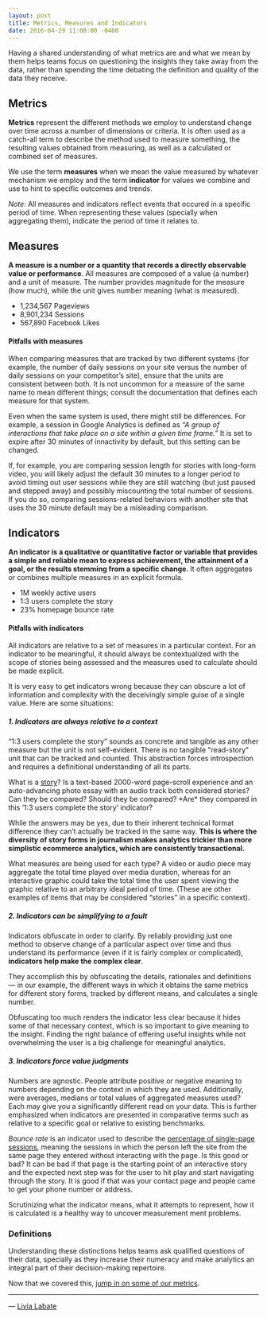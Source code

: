 ```yaml
---
layout: post
title: Metrics, Measures and Indicators
date: 2016-04-29 11:00:00 -0400
---
```


Having a shared understanding of what metrics are and what we mean by them helps teams focus on questioning the insights they take away from the data, rather than spending the time debating the definition and quality of the data they receive.

## Metrics

**Metrics** represent the different methods we employ to understand change over time across a number of dimensions or criteria. It is often used as a catch-all term to describe the method used to measure something, the resulting values obtained from measuring, as well as a calculated or combined set of measures. 

We use the term **measures** when we mean the value measured by whatever mechanism we employ and the term **indicator** for values we combine and use to hint to specific outcomes and trends.

*Note*: All measures and indicators reflect events that occured in a specific period of time. When representing these values (specially when aggregating them), indicate the period of time it relates to. 

## Measures

**A measure is a number or a quantity that records a directly observable value or performance**. All measures are composed of a value (a number) and a unit of measure. The number provides magnitude for the measure (how much), while the unit gives number meaning (what is measured).

* 1,234,567 Pageviews
* 8,901,234 Sessions
* 567,890 Facebook Likes

#### Pitfalls with measures

When comparing measures that are tracked by two different systems (for example, the number of daily sessions on your site versus the number of daily sessions on your competitor’s site), ensure that the units are consistent between both. It is not uncommon for a measure of the same name to mean different things; consult the documentation that defines each measure for that system.

Even when the same system is used, there might still be differences. For example, a session in Google Analytics is defined as *“A group of interactions that take place on a site within a given time frame.”* It is set to expire after 30 minutes of innactivity by default, but this setting can be changed.

If, for example, you are comparing session length for stories with long-form video, you will likely adjust the default 30 minutes to a longer period to avoid timing out user sessions while they are still watching (but just paused and stepped away) and possibly miscounting the total number of sessions. If you do so, comparing sessions-related behaviors with another site that uses the 30 minute default may be a misleading comparison.

## Indicators

**An indicator is a qualitative or quantitative factor or variable that provides a simple and reliable mean to express achievement, the attainment of a goal, or the results stemming from a specific change**. It often aggregates or combines multiple measures in an explicit formula.

* 1M weekly active users
* 1:3 users complete the story
* 23% homepage bounce rate

#### Pitfalls with indicators

All indicators are relative to a set of measures in a particular context. For an indicator to be meaningful, it should always be contextualized with the scope of stories being assessed and the measures used to calculate should be made explicit.

It is very easy to get indicators wrong because they can obscure a lot of information and complexity with the deceivingly simple guise of a single value. Here are some situations:

##### 1. Indicators are always relative to a context

“1:3 users complete the story” sounds as concrete and tangible as any other measure but the unit is not self-evident. There is no tangible "read-story" unit that can be tracked and counted. This abstraction forces introspection and requires a definitional understanding of all its parts.

What is a [story](https://thecarebot.github.io/what-kinds-of-stories-can-you-tell/)? Is a text-based 2000-word page-scroll experience and an auto-advancing photo essay with an audio track both considered stories? Can they be compared? Should they be compared? \*Are\* they compared in this ‘1:3 users complete the story’ indicator?

While the answers may be yes, due to their inherent technical format difference they can’t actually be tracked in the same way. **This is where the diversity of story forms in journalism makes analytics trickier than more simplistic ecommerce analytics, which are consistently transactional.**

What measures are being used for each type? A video or audio piece may aggregate the total time played over media duration, whereas for an interactive graphic could take the total time the user spent viewing the graphic relative to an arbitrary ideal period of time. (These are other examples of items that may be considered “stories” in a specific context).

##### 2. Indicators can be simplifying to a fault

Indicators obfuscate in order to clarify. By reliably providing just one method to observe change of a particular aspect over time and thus understand its performance (even if it is fairly complex or complicated), **indicators help make the complex clear**.

They accomplish this by obfuscating the details, rationales and definitions — in our example, the different ways in which it obtains the same metrics for different story forms, tracked by different means, and calculates a single number.

Obfuscating too much renders the indicator less clear because it hides some of that necessary context, which is so important to give meaning to the insight. Finding the right balance of offering useful insights while not overwhelming the user is a big challenge for meaningful analytics.

##### 3. Indicators force value judgments

Numbers are agnostic. People attribute positive or negative meaning to numbers depending on the context in which they are used. Additionally, were averages, medians or total values of aggregated measures used? Each may give you a significantly different read on your data. This is further emphasized when indicators are presented in comparative terms such as relative to a specific goal or relative to existing benchmarks.

*Bounce rate* is an indicator used to describe the [percentage of single-page sessions](https://support.google.com/analytics/answer/1009409?hl=en), meaning the sessions in which the person left the site from the same page they entered without interacting with the page. Is this good or bad? It can be bad if that page is the starting point of an interactive story and the expected next step was for the user to hit play and start navigating through the story. It is good if that was your contact page and people came to get your phone number or address.

Scrutinizing what the indicator means, what it attempts to represent, how it is calculated is a healthy way to uncover measurement ment problems.

### Definitions

Understanding these distinctions helps teams ask qualified questions of their data, specially as they increase their numeracy and make analytics an integral part of their decision-making repertoire. 

Now that we covered this, [jump in on some of our metrics](https://thecarebot.github.io/metrics/).

*** 
— [Livia Labate](http://twitter.com/livlab)




